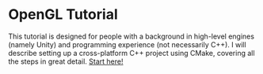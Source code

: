 # OpenGL Tutorial
This tutorial is designed for people with a background in high-level engines (namely Unity) and programming experience (not necessarily C++). I will describe setting up a cross-platform C++ project using CMake, covering all the steps in great detail. [Start here!](https://github.com/Shmaug/OpenGL-Tutorial/blob/master/ProjectSetup/README.md)